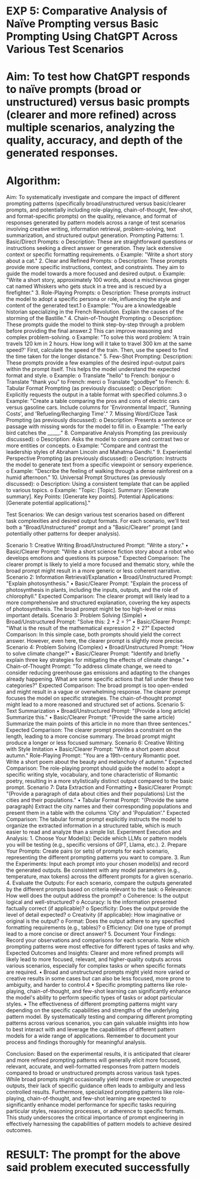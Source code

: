 

# EXP 5: Comparative Analysis of Naïve Prompting versus Basic Prompting Using ChatGPT Across Various Test Scenarios
# Aim: To test how ChatGPT responds to naïve prompts (broad or unstructured) versus basic prompts (clearer and more refined) across multiple scenarios, analyzing the quality, accuracy, and depth of the generated responses.
# Algorithm: 
Aim:
To systematically investigate and compare the impact of different prompting patterns (specifically broad/unstructured versus basic/clearer prompts, and potentially including role-playing, chain-of-thought, few-shot, and format-specific prompts) on the quality, relevance, and format of responses generated by pattern models across a range of test scenarios involving creative writing, information retrieval, problem-solving, text summarization, and structured output generation.
Prompting Patterns:
1.
Basic/Direct Prompts:
o
Description: These are straightforward questions or instructions seeking a direct answer or generation. They lack extensive context or specific formatting requirements.
o
Example: "Write a short story about a cat."
2.
Clear and Refined Prompts:
o
Description: These prompts provide more specific instructions, context, and constraints. They aim to guide the model towards a more focused and desired output.
o
Example: "Write a short story, approximately 100 words, about a mischievous ginger cat named Whiskers who gets stuck in a tree and is rescued by a firefighter."
3.
Role-Playing Prompts:
o
Description: These prompts instruct the model to adopt a specific persona or role, influencing the style and content of the generated text.1
o
Example: "You are a knowledgeable historian specializing in the French Revolution. Explain the causes of the storming of the Bastille."
4.
Chain-of-Thought Prompting:
o
Description: These prompts guide the model to think step-by-step through a problem before providing the final answer.2 This can improve reasoning and complex problem-solving.
o
Example: "To solve this word problem: 'A train travels 120 km in 2 hours. How long will it take to travel 300 km at the same speed?' First, calculate the speed of the train. Then, use the speed to find the time taken for the longer distance."
5.
Few-Shot Prompting:
Description: These prompts provide a few examples of the desired input-output pairs within the prompt itself. This helps the model understand the expected format and style.
o
Example:
o
Translate "hello" to French: bonjour
o
Translate "thank you" to French: merci
o
Translate "goodbye" to French:
6.
Tabular Format Prompting (as previously discussed):
o
Description: Explicitly requests the output in a table format with specified columns.3
o
Example: "Create a table comparing the pros and cons of electric cars versus gasoline cars. Include columns for 'Environmental Impact', 'Running Costs', and 'Refueling/Recharging Time'."
7.
Missing Word/Cloze Task Prompting (as previously discussed):
o
Description: Presents a sentence or passage with missing words for the model to fill in.
o
Example: "The early bird catches the _____."
8.
Comparative Analysis Prompting (as previously discussed):
o
Description: Asks the model to compare and contrast two or more entities or concepts.
o
Example: "Compare and contrast the leadership styles of Abraham Lincoln and Mahatma Gandhi."
9.
Experiential Perspective Prompting (as previously discussed):
o
Description: Instructs the model to generate text from a specific viewpoint or sensory experience.
o
Example: "Describe the feeling of walking through a dense rainforest on a humid afternoon."
10.
Universal Prompt Structures (as previously discussed):
o
Description: Using a consistent template that can be applied to various topics.
o
Example: "Topic: [Topic]. Summary: [Generate summary]. Key Points: [Generate key points]. Potential Applications: [Generate potential applications]."

Test Scenarios:
We can design various test scenarios based on different task complexities and desired output formats. For each scenario, we'll test both a "Broad/Unstructured" prompt and a "Basic/Clearer" prompt (and potentially other patterns for deeper analysis).

Scenario 1: Creative Writing
Broad/Unstructured Prompt: "Write a story."
•
Basic/Clearer Prompt: "Write a short science fiction story about a robot who develops emotions and questions its purpose."
Expected Comparison: The clearer prompt is likely to yield a more focused and thematic story, while the broad prompt might result in a more generic or less coherent narrative.
Scenario 2: Information Retrieval/Explanation
•
Broad/Unstructured Prompt: "Explain photosynthesis."
•
Basic/Clearer Prompt: "Explain the process of photosynthesis in plants, including the inputs, outputs, and the role of chlorophyll."
Expected Comparison: The clearer prompt will likely lead to a more comprehensive and structured explanation, covering the key aspects of photosynthesis. The broad prompt might be too high-level or miss important details.
Scenario 3: Problem Solving (Simple)
•
Broad/Unstructured Prompt: "Solve this: 2 + 2 = ?"
•
Basic/Clearer Prompt: "What is the result of the mathematical expression 2 + 2?"
Expected Comparison: In this simple case, both prompts should yield the correct answer. However, even here, the clearer prompt is slightly more precise.
Scenario 4: Problem Solving (Complex)
•
Broad/Unstructured Prompt: "How to solve climate change?"
•
Basic/Clearer Prompt: "Identify and briefly explain three key strategies for mitigating the effects of climate change."
•
Chain-of-Thought Prompt: "To address climate change, we need to consider reducing greenhouse gas emissions and adapting to the changes already happening. What are some specific actions that fall under these two categories?"
Expected Comparison: The broad prompt is too open-ended and might result in a vague or overwhelming response. The clearer prompt focuses the model on specific strategies. The chain-of-thought prompt might lead to a more reasoned and structured set of actions.
Scenario 5: Text Summarization
•
Broad/Unstructured Prompt: "(Provide a long article) Summarize this."
•
Basic/Clearer Prompt: "(Provide the same article) Summarize the main points of this article in no more than three sentences."
Expected Comparison: The clearer prompt provides a constraint on the length, leading to a more concise summary. The broad prompt might produce a longer or less focused summary.
Scenario 6: Creative Writing with Style Imitation
•
Basic/Clearer Prompt: "Write a short poem about autumn."
Role-Playing Prompt: "You are a 19th-century Romantic poet. Write a short poem about the beauty and melancholy of autumn."
Expected Comparison: The role-playing prompt should guide the model to adopt a specific writing style, vocabulary, and tone characteristic of Romantic poetry, resulting in a more stylistically distinct output compared to the basic prompt.
Scenario 7: Data Extraction and Formatting
•
Basic/Clearer Prompt: "(Provide a paragraph of data about cities and their populations) List the cities and their populations."
•
Tabular Format Prompt: "(Provide the same paragraph) Extract the city names and their corresponding populations and present them in a table with the columns 'City' and 'Population'."
Expected Comparison: The tabular format prompt explicitly instructs the model to organize the extracted information in a structured table, which is much easier to read and analyze than a simple list.
Experiment Execution and Analysis:
1.
Choose Your Model(s): Decide which LLMs or pattern models you will be testing (e.g., specific versions of GPT, Llama, etc.).
2.
Prepare Your Prompts: Create pairs (or sets) of prompts for each scenario, representing the different prompting patterns you want to compare.
3.
Run the Experiments: Input each prompt into your chosen model(s) and record the generated outputs. Be consistent with any model parameters (e.g., temperature, max tokens) across the different prompts for a given scenario.
4.
Evaluate the Outputs: For each scenario, compare the outputs generated by the different prompts based on criteria relevant to the task:
o
Relevance: How well does the output address the prompt?
o
Coherence: Is the output logical and well-structured?
o
Accuracy: Is the information presented factually correct (if applicable)?
o
Specificity: Does the output provide the level of detail expected?
o
Creativity (if applicable): How imaginative or original is the output?
o
Format: Does the output adhere to any specified formatting requirements (e.g., tables)?
o
Efficiency: Did one type of prompt lead to a more concise or direct answer?
5.
Document Your Findings: Record your observations and comparisons for each scenario. Note which prompting patterns were most effective for different types of tasks and why.
Expected Outcomes and Insights:
Clearer and more refined prompts will likely lead to more focused, relevant, and higher-quality outputs across various scenarios, especially for complex tasks or when specific formats are required.
•
Broad and unstructured prompts might yield more varied or creative results in some cases but can also be less focused, more prone to ambiguity, and harder to control.4
•
Specific prompting patterns like role-playing, chain-of-thought, and few-shot learning can significantly enhance the model's ability to perform specific types of tasks or adopt particular styles.
•
The effectiveness of different prompting patterns might vary depending on the specific capabilities and strengths of the underlying pattern model.
By systematically testing and comparing different prompting patterns across various scenarios, you can gain valuable insights into how to best interact with and leverage the capabilities of different pattern models for a wide range of applications. Remember to document your process and findings thoroughly for meaningful analysis.

Conclusion:
Based on the experimental results, it is anticipated that clearer and more refined prompting patterns will generally elicit more focused, relevant, accurate, and well-formatted responses from pattern models compared to broad or unstructured prompts across various task types. While broad prompts might occasionally yield more creative or unexpected outputs, their lack of specific guidance often leads to ambiguity and less controlled results. Furthermore, specialized prompting patterns like role-playing, chain-of-thought, and few-shot learning are expected to significantly enhance model performance for specific tasks requiring particular styles, reasoning processes, or adherence to specific formats. This study underscores the critical importance of prompt engineering in effectively harnessing the capabilities of pattern models to achieve desired outcomes.


# RESULT: The prompt for the above said problem executed successfully
